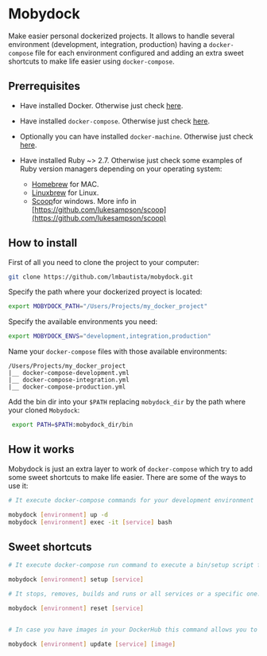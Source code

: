 # Mobydock

Make easier personal dockerized projects. It allows to handle several environment (development, integration, production) having a `docker-compose` file for each environment configured and adding an extra sweet shortcuts to make life easier using `docker-compose`.

## Prerrequisites

* Have installed Docker. Otherwise just check [here](https://docs.docker.com/v17.09/engine/installation/).

* Have installed `docker-compose`. Otherwise just check [here](https://docs.docker.com/compose/install/).

* Optionally you can have installed `docker-machine`. Otherwise just check [here](https://docs.docker.com/machine/install-machine/).

* Have installed Ruby ~> 2.7. Otherwise just check some examples of Ruby version managers depending on your operating system:

  * [Homebrew](https://brew.sh/) for MAC.
  * [Linuxbrew](http://linuxbrew.sh/) for Linux.
  * [Scoop](http://scoop.sh/)for windows. More info in [https://github.com/lukesampson/scoop](https://github.com/lukesampson/scoop)

## How to install

First of all you need to clone the project to your computer:

```sh
git clone https://github.com/lmbautista/mobydock.git
```

Specify the path where your dockerized proyect is located:

```sh
export MOBYDOCK_PATH="/Users/Projects/my_docker_project"
```

Specify the available environments you need:

```sh
export MOBYDOCK_ENVS="development,integration,production"
```

Name your `docker-compose` files with those available environments:

```plain
/Users/Projects/my_docker_project
|__ docker-compose-development.yml
|__ docker-compose-integration.yml
|__ docker-compose-production.yml
```

Add the bin dir into your `$PATH` replacing `mobydock_dir` by the path where your cloned `Mobydock`:

```sh
 export PATH=$PATH:mobydock_dir/bin
```

## How it works

Mobydock is just an extra layer to work of `docker-compose` which try to add some sweet shortcuts to make life easier. There are some of the ways to use it:

```sh
# It execute docker-compose commands for your development environment

mobydock [environment] up -d
mobydock [environment] exec -it [service] bash
```

## Sweet shortcuts

```sh
# It execute docker-compose run command to execute a bin/setup script file for your service defined in your development environment

mobydock [environment] setup [service]
```

```sh
# It stops, removes, builds and runs or all services or a specific one.

mobydock [environment] reset [service]
```

```sh

# In case you have images in your DockerHub this command allows you to refresh that image locally and regenerate the container or the target service

mobydock [environment] update [service] [image]
```
